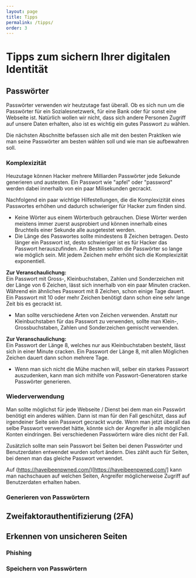 ```yaml
---
layout: page
title: Tipps
permalink: /tipps/
order: 3
---
```


# Tipps zum sichern Ihrer digitalen Identität

## Passwörter
Passwörter verwenden wir heutzutage fast überall. Ob es sich nun um die Passwörter für ein Sozialesnetzwerk, für eine Bank oder für sonst eine Webseite ist. Natürlich wollen wir nicht, dass sich andere Personen Zugriff auf unsere Daten erhalten, also ist es wichtig ein gutes Passwort zu wählen.

Die nächsten Abschnitte befassen sich alle mit den besten Praktiken wie man seine Passwörter am besten wählen soll und wie man sie aufbewahren soll.

### Komplexizität
Heuzutage können Hacker mehrere Milliarden Passwörter jede Sekunde generieren und austesten. Ein Passwort wie "apfel" oder "password" werden dabei innerhalb von ein paar Milisekunden gecrackt.

Nachfolgend ein paar wichtige Hilfestellungen, die die Komplexizität eines Passwortes erhöhen und dadurch schwieriger für Hacker zum finden sind.
- Keine Wörter aus einem Wörterbuch gebrauchen. Diese Wörter werden meistens immer zuerst ausprobiert und können innerhalb eines Bruchteils einer Sekunde alle ausgetestet werden.
- Die Länge des Passwortes sollte mindestens 8 Zeichen betragen. Desto länger ein Passwort ist, desto schwieriger ist es für Hacker das Passwort herauszufinden. Am Besten sollten die Passwörter so lange wie möglich sein. Mit jedem Zeichen mehr erhöht sich die Komplexizität exponentiell.
 
 **Zur Veranschaulichung:**  
 Ein Passwort mit Gross-, Kleinbuchstaben, Zahlen und Sonderzeichen mit der Länge von 6 Zeichen, lässt sich innerhalb von ein paar Minuten cracken. Während ein ähnliches Passwort mit 8 Zeichen, schon einige Tage dauert. Ein Passwort mit 10 oder mehr Zeichen benötigt dann schon eine sehr lange Zeit bis es gecrackt ist.
- Man sollte verschiedene Arten von Zeichen verwenden. Anstatt nur Kleinbuchstaben für das Passwort zu verwenden, sollte man Klein-, Grossbuchstaben, Zahlen und Sonderzeichen gemischt verwenden.

 **Zur Veranschaulichung:**  
 Ein Passwort der Länge 8, welches nur aus Kleinbuchstaben besteht, lässt sich in einer Minute cracken. Ein Passwort der Länge 8, mit allen Möglichen Zeichen dauert dann schon mehrere Tage.
 
- Wenn man sich nicht die Mühe machen will, selber ein starkes Passwort auszudenken, kann man sich mithilfe von Passwort-Generatoren starke Passwörter generieren.

### Wiederverwendung
Man sollte möglichst für jede Webseite / Dienst bei dem man ein Passwört benötigt ein anderes wählen. Dann ist man für den Fall geschützt, dass auf irgendeiner Seite sein Passwort gecrackt wurde. Wenn man jetzt überall das selbe Passwort verwendet hätte, könnte sich der Angreifer in alle möglichen Konten eindringen. Bei verschiedenen Passwörtern wäre dies nicht der Fall.

Zusätzlich sollte man sein Passwort bei Seiten bei denen Passwörter und Benutzerdaten entwendet wurden sofort ändern. Dies zählt auch für Seiten, bei denen man das gleiche Passwort verwendet.

Auf (https://haveibeenpwned.com/)[https://haveibeenpwned.com/] kann man nachschauen auf welchen Seiten, Angreifer möglicherweise Zugriff auf Benutzerdaten erhalten haben.

### Generieren von Passwörtern

## Zweifaktorauthentifizierung (2FA)

## Erkennen von unsicheren Seiten

### Phishing

### Speichern von Passwörtern
